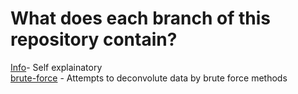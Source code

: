 # What does each branch of this repository contain?

[Info](https://github.com/RobertAJCoates/Deconvolution-of-data-/tree/Info)- Self explainatory <br/>
[brute-force](https://github.com/RobertAJCoates/Deconvolution-of-data-22/tree/brute-force) - Attempts to deconvolute data by brute force methods <br/>


